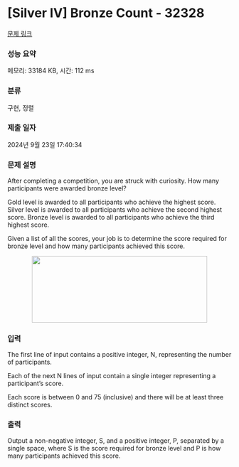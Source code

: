 # [Silver IV] Bronze Count - 32328 

[문제 링크](https://www.acmicpc.net/problem/32328) 

### 성능 요약

메모리: 33184 KB, 시간: 112 ms

### 분류

구현, 정렬

### 제출 일자

2024년 9월 23일 17:40:34

### 문제 설명

<p>After completing a competition, you are struck with curiosity. How many participants were awarded bronze level?</p>

<p>Gold level is awarded to all participants who achieve the highest score. Silver level is awarded to all participants who achieve the second highest score. Bronze level is awarded to all participants who achieve the third highest score.</p>

<p>Given a list of all the scores, your job is to determine the score required for bronze level and how many participants achieved this score.</p>

<p style="text-align: center;"><img alt="" src="https://upload.acmicpc.net/dd38e9f0-73fe-4763-8841-6642a0890f2e/-/preview/" style="width: 394px; height: 150px;"></p>

### 입력 

 <p>The first line of input contains a positive integer, N, representing the number of participants.</p>

<p>Each of the next N lines of input contain a single integer representing a participant’s score.</p>

<p>Each score is between 0 and 75 (inclusive) and there will be at least three distinct scores.</p>

<p> </p>

### 출력 

 <p>Output a non-negative integer, S, and a positive integer, P, separated by a single space, where S is the score required for bronze level and P is how many participants achieved this score.</p>

